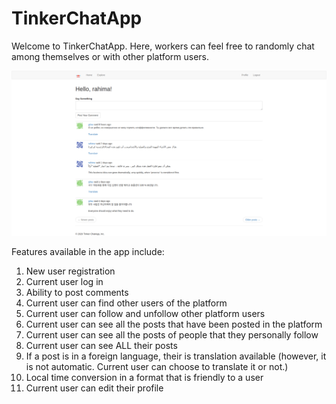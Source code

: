 # TinkerChatApp

Welcome to TinkerChatApp. Here, workers can feel free to randomly chat among themselves or with other platform users.

![TinkerChatApp](app/static/images/TinkerChatAppHome.png)

Features available in the app include:

1. New user registration
2. Current user log in
3. Ability to post comments
4. Current user can find other users of the platform
5. Current user can follow and unfollow other platform users
6. Current user can see all the posts that have been posted in the platform
7. Current user can see all the posts of people that they personally follow
8. Current user can see ALL their posts
9. If a post is in a foreign language, their is translation available (however, it is not automatic. Current user can choose to translate it or not.)
10. Local time conversion in a format that is friendly to a user
11. Current user can edit their profile
